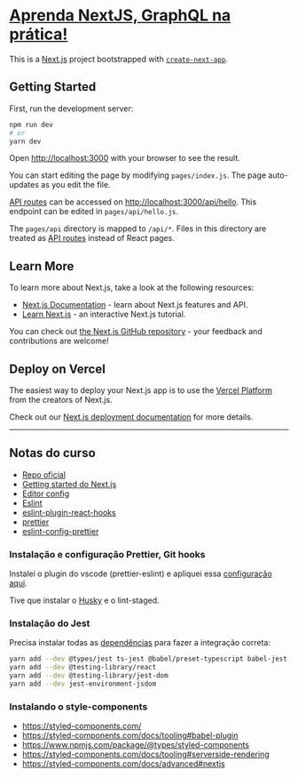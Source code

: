 # [Aprenda NextJS, GraphQL na prática!](https://www.youtube.com/playlist?list=PLlAbYrWSYTiPlXj6USip_lCPzONUATJbE)

This is a [Next.js](https://nextjs.org/) project bootstrapped with [`create-next-app`](https://github.com/vercel/next.js/tree/canary/packages/create-next-app).

## Getting Started

First, run the development server:

```bash
npm run dev
# or
yarn dev
```

Open [http://localhost:3000](http://localhost:3000) with your browser to see the result.

You can start editing the page by modifying `pages/index.js`. The page auto-updates as you edit the file.

[API routes](https://nextjs.org/docs/api-routes/introduction) can be accessed on [http://localhost:3000/api/hello](http://localhost:3000/api/hello). This endpoint can be edited in `pages/api/hello.js`.

The `pages/api` directory is mapped to `/api/*`. Files in this directory are treated as [API routes](https://nextjs.org/docs/api-routes/introduction) instead of React pages.

## Learn More

To learn more about Next.js, take a look at the following resources:

- [Next.js Documentation](https://nextjs.org/docs) - learn about Next.js features and API.
- [Learn Next.js](https://nextjs.org/learn) - an interactive Next.js tutorial.

You can check out [the Next.js GitHub repository](https://github.com/vercel/next.js/) - your feedback and contributions are welcome!

## Deploy on Vercel

The easiest way to deploy your Next.js app is to use the [Vercel Platform](https://vercel.com/new?utm_medium=default-template&filter=next.js&utm_source=create-next-app&utm_campaign=create-next-app-readme) from the creators of Next.js.

Check out our [Next.js deployment documentation](https://nextjs.org/docs/deployment) for more details.

---

## Notas do curso

- [Repo oficial](https://github.com/willianjusten/my-trips)
- [Getting started do Next.js](https://nextjs.org/docs/getting-started)
- [Editor config](https://editorconfig.org/)
- [Eslint](https://eslint.org/)
- [eslint-plugin-react-hooks](https://www.npmjs.com/package/eslint-plugin-react-hooks)
- [prettier](https://prettier.io/)
- [eslint-config-prettier](https://github.com/prettier/eslint-config-prettier)

### Instalação e configuração Prettier, Git hooks
Instalei o plugin do vscode (prettier-eslint) e apliquei essa [configuração aqui](https://github.com/prettier/eslint-plugin-prettier#recommended-configuration).

Tive que instalar o [Husky](https://typicode.github.io/husky/#/) e o lint-staged.

### Instalação do Jest
Precisa instalar todas as [dependências](https://jestjs.io/pt-BR/docs/getting-started) para fazer a integração correta:

```bash
yarn add --dev @types/jest ts-jest @babel/preset-typescript babel-jest @babel/core @babel/preset-env jest
yarn add --dev @testing-library/react
yarn add --dev @testing-library/jest-dom
yarn add --dev jest-environment-jsdom
```

### Instalando o style-components

- https://styled-components.com/
- https://styled-components.com/docs/tooling#babel-plugin
- https://www.npmjs.com/package/@types/styled-components
- https://styled-components.com/docs/tooling#serverside-rendering
- https://styled-components.com/docs/advanced#nextjs
